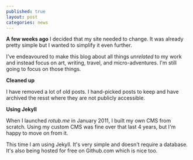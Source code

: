 ```yaml
---
published: true
layout: post
categories: news
---
```


**A few weeks ago** I decided that my site needed to change. It was already pretty simple but I wanted to simplify it even further.

I've endeavoured to make this blog about all things _unrelated_ to my work and instead focus on art, writing, travel, and micro-adventures. I'm still going to focus on those things.

**Cleaned up**

I have removed a lot of old posts. I hand-picked posts to keep and have archived the resst where they are not publicly accessible.

**Using Jekyll**

When I launched _rotub.me_ in January 2011, I built my own CMS from scratch. Using my custom CMS was fine over that last 4 years, but I'm happy to move on from it.

This time I am using Jekyll. It's very simple and doesn't require a database. It's also being hosted for free on Github.com which is nice too.

